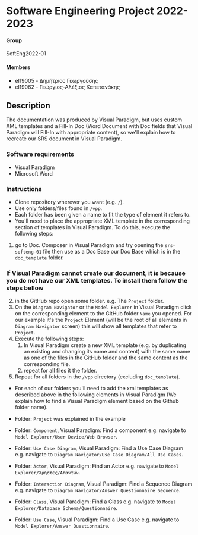 # Software Engineering Project 2022-2023

#### __Group__
SoftEng2022-01
#### __Members__
* el19005 - Δημήτριος Γεωργούσης
* el19062 - Γεώργιος-Αλέξιος Καπετανάκης

## Description
The documentation was produced by Visual Paradigm, but uses custom XML
templates and a Fill-In Doc (Word Document with Doc fields that Visual
Paradigm will Fill-In with appropriate content), so we'll explain how to
recreate our SRS document in Visual Paradigm.

### Software requirements
* Visual Paradigm
* Microsoft Word

### Instructions
* Clone repository wherever you want (e.g. `/`).
* Use only folders/files found in `/vpp`.
* Each folder has been given a name to fit the type of element it refers to.
* You'll need to place the appropriate XML template in the corresponding section of templates in
  Visual Paradigm. To do this, execute the following steps:
1. go to Doc. Composer in Visual Paradigm and try opening the `srs-softeng-01` file then use as a Doc Base our Doc Base which is in the `doc_template` folder.

### If Visual Paradigm cannot create our document, it is because you do not have our XML templates. To install them follow the steps bellow

2. in the GitHub repo open some folder. e.g. The `Project` folder.
3. On the `Diagram Navigator` or the `Model Explorer` in Visual Paradigm click on the corresponding element to the GitHub folder `Name` you opened. For our example
   it's the `Project` Element (will be the root of all elements in `Diagram Navigator` screen) this will show all templates that refer to `Project`.
4. Execute the following steps:
   1. In Visual Paradigm create a new XML template (e.g. by duplicating an existing and changing its name and content)
   with the same name as one of the files in the GitHub folder and the same content as the corresponding file.
   2. repeat for all files it the folder.
5. Repeat for all folders  in the `/vpp` directory (excluding `doc_template`).

* For each of our folders you'll need to add the xml templates as described above in the following elements in Visual Paradigm
  (We explain how to find a Visual Paradigm element based on the Github folder name).
  
* Folder: `Project` was explained in the example
* Folder: `Component`, Visual Paradigm: Find a component e.g. navigate to `Model Explorer/User Device/Web Browser`.
* Folder: `Use Case Diagram`, Visual Paradigm: Find a Use Case Diagram e.g. navigate to `Diagram Navigator/Use Case Diagram/All Use Cases`.
* Folder: `Actor`, Visual Paradigm: Find an Actor e.g. navigate to `Model Explorer/Χρήστες/Απαντών`.
* Folder: `Interaction Diagram`, Visual Paradigm: Find a Sequence Diagram e.g. navigate to `Diagram Navigator/Answer Questionnaire Sequence`.
* Folder: `Class`, Visual Paradigm: Find a Class e.g. navigate to `Model Explorer/Database Schema/Questionnaire`.
* Folder: `Use Case`, Visual Paradigm: Find a Use Case e.g. navigate to `Model Explorer/Answer Questionnaire`.
